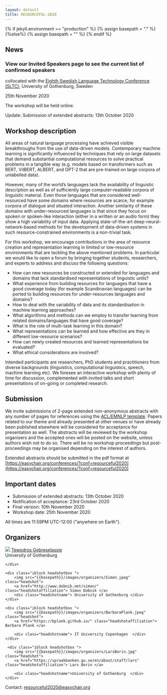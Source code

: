 ```yaml
---
layout: default
title: RESOURCEFUL-2020
---
```

{% if jekyll.environment  == "production" %}
        {% assign basepath = "." %}
        {%else%}
        {% assign basepath = "" %}
        {% endif %}


## News

### View our Invited Speakers page to see the current list of confirmed speakers

collocated with the [Eighth Swedish Language Technology Conference (SLTC)](https://spraakbanken.gu.se/en/sltc2020), University of Gothenburg, Sweden

25th November 2020

The workshop will be held online.


<div class="update">
        Update: <a>Submission of extended abstracts: 13th October 2020</a>
</div>


## Workshop description

All areas of natural language processing have achieved visible breakthroughs from the use of data-driven models. Contemporary machine learning is significantly influenced by techniques that rely on large datasets that demand substantial computational resources to solve practical problems in a tangible way (e.g. models based on transformers such as BERT, VilBERT, ALBERT, and GPT-2 that are pre-trained on large corpora of unlabelled data).

However, many of the world’s languages lack the availability of linguistic description as well as of sufficiently large computer-readable corpora of linguistic material. Even those languages that are considered well-resourced have some domains where resources are scarce, for example corpora of dialogue and situated interaction. Another similarity of these domains with under-resourced languages is that since they focus on spoken or spoken-like interaction (either in a written or an audio form) they show a high variability of input data. Applying state-of-the-art deep-neural-network-based methods for the development of data-driven systems in such resource-constrained environments is a non-trivial task.

For this workshop, we encourage contributions in the area of resource creation and representation learning in limited or low-resource environments that are tackling the above mentioned problems. In particular we would like to open a forum by bringing together students, researchers, and experts to address and discuss the following questions:

  - How can new resources be constructed or extended for languages and domains that lack standardised representations of linguistic units?
  - What experience from building resources for languages that have a good coverage today (for example Scandinavian languages) can be ported to building resources for under-resources languages and domains?
  -  How to deal with the variability of data and its standardisation in machine learning approaches?
  - What algorithms and methods can we employ to transfer learning from related domains/languages that have good coverage?
  - What is the role of multi-task learning in this domain?
  - What representations can be learned and how effective are they in different low-resource scenarios?
  - How can newly created resources and learned representations be evaluated?
  - What ethical considerations are involved?

Intended participants are researchers, PhD students and practitioners from diverse backgrounds (linguistics, computational linguistics, speech, machine learning etc). We foresee an interactive workshop with plenty of time for discussion, complemented with invited talks and short presentations of on-going or completed research.


## Submission

We invite submissions of 2-page extended non-anonymous abstracts with any number of pages for references using the [ACL/EMNLP template](https://2020.emnlp.org/files/emnlp2020-templates.zip). Papers related to our theme and already presented at other venues or have already been published elsewhere will be considered for acceptance for presentation as well. The abstracts will be reviewed by the workshop organisers and the accepted ones will be posted on the website, unless authors wish not to do so. There will be no workshop proceedings but post-proceedings may be organised depending on the interest of authors.

Extended abstracts should be submitted in the pdf format at [https://easychair.org/conferences/?conf=resourceful2020](https://easychair.org/conferences/?conf=resourceful2020)


## Important dates

 - Submission of extended abstracts: 13th October 2020
 - Notification of acceptance: 23rd October 2020
 - Final version: 10th November 2020
 - Workshop date: 25th November 2020

All times are 11:59PM UTC-12:00 ("anywhere on Earth").


## Organizers

<div>
    <div class="iblock headshotbox ">
        <img src="{{basepath}}/images/organizers/tewodros.jpg" class="headshot">
                  <a href="https://www.linkedin.com/in/tewodros-abebe-gebreselassie-a7739772/" class="headshotaffiliation"> Tewodros Gebreselassie </a>
        <div class="headshotname">  University of Gothenburg</div>

    </div>

    <div class="iblock headshotbox ">
        <img src="{{basepath}}/images/organizers/Simon.jpeg" class="headshot">
        <a href="http://www.dobnik.net/simon/" class="headshotaffiliation"> Simon Dobnik </a>         
        <div class="headshotname"> University of Gothenburg </div>
    </div>

    <div class="iblock headshotbox ">
        <img src="{{basepath}}/images/organizers/BarbaraPlank.jpeg" class="headshot">
        <a href="https://bplank.github.io/" class="headshotaffiliation"> Barbara Plank </a>

        <div class="headshotname"> IT University Copenhagen  </div>
    </div>

     <div class="iblock headshotbox ">  
        <img src="{{basepath}}/images/organizers/LarsBorin.jpg" class="headshot">
        <a href="https://spraakbanken.gu.se/en/about/staff/lars" class="headshotaffiliation"> Lars Borin </a>

        <div class="headshotname">University of Gothenburg  </div>
    </div>
</div>

Contact: [resourceful2020@easychair.org](mailto:resourceful2020@easychair.org)
